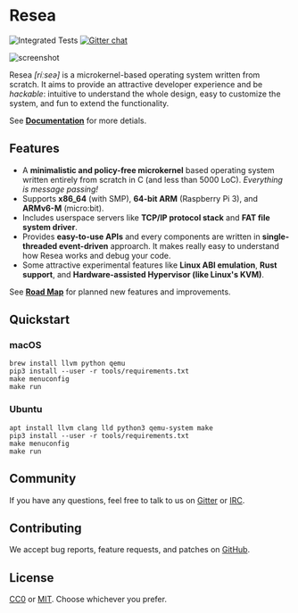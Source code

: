 Resea
=====
![Integrated Tests](https://github.com/nuta/resea/workflows/Integrated%20Tests/badge.svg)
[![Gitter chat](https://badges.gitter.im/resea/community.svg)](https://gitter.im/resea/community)

![screenshot](https://gist.githubusercontent.com/nuta/42b36c50df15142ac25c3a5420607f2a/raw/e6c05de775f4649f6ba29638fd3ed8f40ea2f74f/screenshot.png)

Resea *[ríːseə]* is a microkernel-based operating system written from scratch.
It aims to provide an attractive developer experience and be *hackable*:
intuitive to understand the whole design, easy to customize the system, and fun
to extend the functionality.

See **[Documentation](https://resea.org/docs)** for more detials.

Features
--------
- A **minimalistic and policy-free microkernel** based operating system written entirely from scratch in C (and less than 5000 LoC). *Everything is message passing!*
- Supports **x86_64** (with SMP), **64-bit ARM** (Raspberry Pi 3), and **ARMv6-M** (micro:bit).
- Includes userspace servers like **TCP/IP protocol stack** and **FAT file system driver**.
- Provides **easy-to-use APIs** and every components are written in **single-threaded event-driven** approarch. It makes really easy to understand how Resea works and debug your code.
- Some attractive experimental features like **Linux ABI emulation**, **Rust support**, and **Hardware-assisted Hypervisor (like Linux's KVM)**.

See **[Road Map](https://github.com/nuta/resea/projects/1)** for planned new features and improvements.

## Quickstart
### macOS
```
brew install llvm python qemu
pip3 install --user -r tools/requirements.txt
make menuconfig
make run
```

### Ubuntu
```
apt install llvm clang lld python3 qemu-system make
pip3 install --user -r tools/requirements.txt
make menuconfig
make run
```

Community
---------
If you have any questions, feel free to talk to us on [Gitter](https://gitter.im/resea/community) or [IRC](https://kiwiirc.com/client/irc.freenode.net/resea).

Contributing
------------
We accept bug reports, feature requests, and patches on
[GitHub](https://github.com/nuta/resea).

License
-------
[CC0](https://creativecommons.org/publicdomain/zero/1.0/) or
[MIT](https://opensource.org/licenses/MIT). Choose whichever you prefer.
